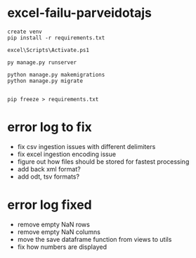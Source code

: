 # excel-failu-parveidotajs
```
create venv
pip install -r requirements.txt

excel\Scripts\Activate.ps1

py manage.py runserver

python manage.py makemigrations
python manage.py migrate


pip freeze > requirements.txt
```

# error log to fix
- fix csv ingestion issues with different delimiters
- fix excel ingestion encoding issue
- figure out how files should be stored for fastest processing
- add back xml format?
- add odt, tsv formats?


# error log fixed
- remove empty NaN rows
- remove empty NaN columns
- move the save dataframe function from views to utils
- fix how numbers are displayed